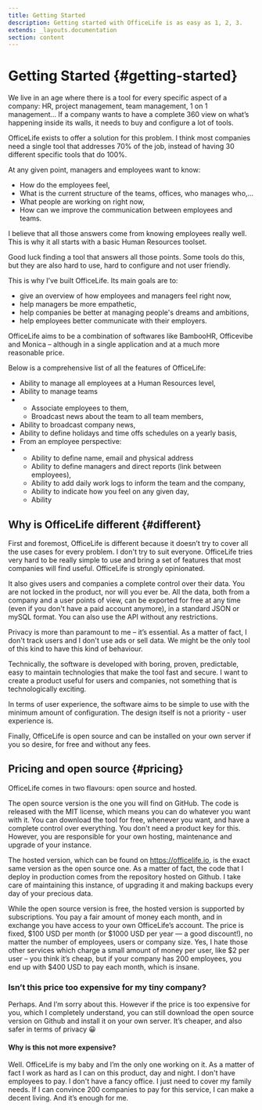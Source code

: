 ```yaml
---
title: Getting Started
description: Getting started with OfficeLife is as easy as 1, 2, 3.
extends: _layouts.documentation
section: content
---
```


# Getting Started {#getting-started}

We live in an age where there is a tool for every specific aspect of a company: HR, project management, team management, 1 on 1 management… If a company wants to have a complete 360 view on what’s happening inside its walls, it needs to buy and configure a lot of tools.

OfficeLife exists to offer a solution for this problem. I think most companies need a single tool that addresses 70% of the job, instead of having 30 different specific tools that do 100%.

At any given point, managers and employees want to know:

<ul>
  <li class="ml-4 pl-1">How do the employees feel,</li>
  <li class="ml-4 pl-1">What is the current structure of the teams, offices, who manages who,…</li>
  <li class="ml-4 pl-1">What people are working on right now,</li>
  <li class="ml-4 pl-1">How can we improve the communication between employees and teams.</li>
</ul>

I believe that all those answers come from knowing employees really well. This is why it all starts with a basic Human Resources toolset.

Good luck finding a tool that answers all those points. Some tools do this, but they are also hard to use, hard to configure and not user friendly.

This is why I’ve built OfficeLife. Its main goals are to:

<ul>
  <li class="ml-4 pl-1">give an overview of how employees and managers feel right now,</li>
  <li class="ml-4 pl-1">help managers be more empathetic,</li>
  <li class="ml-4 pl-1">help companies be better at managing people's dreams and ambitions,</li>
  <li class="ml-4 pl-1">help employees better communicate with their employers.</li>
</ul>

OfficeLife aims to be a combination of softwares like BambooHR, Officevibe and Monica – although in a single application and at a much more reasonable price.

Below is a comprehensive list of all the features of OfficeLife:

<ul>
  <li class="ml-4 pl-1">Ability to manage all employees at a Human Resources level,</li>
  <li class="ml-4 pl-1">Ability to manage teams</li>
  <li class="ml-4 pl-1 list-none">
    <ul>
      <li class="ml-4 pl-1">Associate employees to them,</li>
      <li class="ml-4 pl-1">Broadcast news about the team to all team members,</li>
    </ul>
  </li>
  <li class="ml-4 pl-1">Ability to broadcast company news,</li>
  <li class="ml-4 pl-1">Ability to define holidays and time offs schedules on a yearly basis,</li>
  <li class="ml-4 pl-1">From an employee perspective:</li>
  <li class="ml-4 pl-1 list-none">
    <ul>
      <li class="ml-4 pl-1">Ability to define name, email and physical address</li>
      <li class="ml-4 pl-1">Ability to define managers and direct reports (link between employees),</li>
      <li class="ml-4 pl-1">Ability to add daily work logs to inform the team and the company,</li>
      <li class="ml-4 pl-1">Ability to indicate how you feel on any given day,</li>
      <li class="ml-4 pl-1">Ability</li>
    </ul>
  </li>
</ul>

## Why is OfficeLife different  {#different}

First and foremost, OfficeLife is different because it doesn’t try to cover all the use cases for every problem. I don't try to suit everyone. OfficeLife tries very hard to be really simple to use and bring a set of features that most companies will find useful. OfficeLife is strongly opinionated.

It also gives users and companies a complete control over their data. You are not locked in the product, nor will you ever be. All the data, both from a company and a user points of view, can be exported for free at any time (even if you don't have a paid account anymore), in a standard JSON or mySQL format. You can also use the API without any restrictions.

Privacy is more than paramount to me – it’s essential. As a matter of fact, I don't track users and I don't use ads or sell data. We might be the only tool of this kind to have this kind of behaviour.

Technically, the software is developed with boring, proven, predictable, easy to maintain technologies that make the tool fast and secure. I want to create a product useful for users and companies, not something that is technologically exciting.

In terms of user experience, the software aims to be simple to use with the minimum amount of configuration. The design itself is not a priority - user experience is.

Finally, OfficeLife is open source and can be installed on your own server if you so desire, for free and without any fees.

## Pricing and open source {#pricing}

OfficeLife comes in two flavours: open source and hosted.

The open source version is the one you will find on GitHub. The code is released with the MIT license, which means you can do whatever you want with it. You can download the tool for free, whenever you want, and have a complete control over everything. You don't need a product key for this. However, you are responsible for your own hosting, maintenance and upgrade of your instance.

The hosted version, which can be found on https://officelife.io, is the exact same version as the open source one. As a matter of fact, the code that I deploy in production comes from the repository hosted on Github. I take care of maintaining this instance, of upgrading it and making backups every day of your precious data.

While the open source version is free, the hosted version is supported by subscriptions. You pay a fair amount of money each month, and in exchange you have access to your own OfficeLife’s account. The price is fixed, $100 USD per month (or $1000 USD per year — a good discount!), no matter the number of employees, users or company size. Yes, I hate those other services which charge a small amount of money per user, like $2 per user – you think it’s cheap, but if your company has 200 employees, you end up with $400 USD to pay each month, which is insane.

### Isn’t this price too expensive for my tiny company?

Perhaps. And I’m sorry about this. However if the price is too expensive for you, which I completely understand, you can still download the open source version on Github and install it on your own server. It’s cheaper, and also safer in terms of privacy 😀

#### Why is this not more expensive?

Well. OfficeLife is my baby and I’m the only one working on it. As a matter of fact I work as hard as I can on this product, day and night. I don't have employees to pay. I don't have a fancy office. I just need to cover my family needs. If I can convince 200 companies to pay for this service, I can make a decent living. And it’s enough for me.